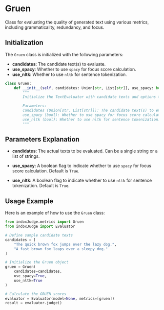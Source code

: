 # Gruen

Class for evaluating the quality of generated text using various metrics, including grammaticality, redundancy, and focus.

## Initialization

The `Gruen` class is initialized with the following parameters:

- **candidates**: The candidate text(s) to evaluate.
- **use_spacy**: Whether to use `spacy` for focus score calculation.
- **use_nltk**: Whether to use `nltk` for sentence tokenization.

```python
class Gruen:
    def __init__(self, candidates: Union[str, List[str]], use_spacy: bool = True, use_nltk: bool = True):
        """
        Initialize the TextEvaluator with candidate texts and options to use spacy and nltk.

        Parameters:
        candidates (Union[str, List[str]]): The candidate text(s) to evaluate.
        use_spacy (bool): Whether to use spacy for focus score calculation.
        use_nltk (bool): Whether to use nltk for sentence tokenization.
        """
```
## Parameters Explanation

- **candidates**: The actual texts to be evaluated. Can be a single string or a list of strings.

- **use_spacy**: A boolean flag to indicate whether to use `spacy` for focus score calculation. Default is `True`.

- **use_nltk**: A boolean flag to indicate whether to use `nltk` for sentence tokenization. Default is `True`.

## Usage Example

Here is an example of how to use the `Gruen` class:

```python
from indoxJudge.metrics import Gruen
from indoxJudge import Evaluator

# Define sample candidate texts
candidates = [
    "The quick brown fox jumps over the lazy dog.",
    "A fast brown fox leaps over a sleepy dog."
]

# Initialize the Gruen object
gruen = Gruen(
    candidates=candidates,
    use_spacy=True,
    use_nltk=True
)

# Calculate the GRUEN scores
evaluator = Evaluator(model=None, metrics=[gruen])
result = evaluator.judge()
```